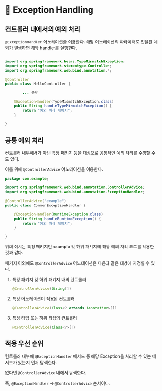 # 🍃 Exception Handling

## 컨트롤러 내에서의 예외 처리

`@ExceptionHandler` 어노테이션을 이용한다. 해당 어노테이션의 파라미터로 전달된 예외가 발생하면 해당 handler를 실행한다.

```java

import org.springframework.beans.TypeMismatchException;
import org.springframework.stereotype.Controller;
import org.springframework.web.bind.annotation.*;

@Controller
public class HelloController {

		... 중략

    @ExceptionHandler(TypeMismatchException.class)
    public String handleTypeMismatchException() {
        return "예외 처리 페이지";
    }

}
```

## 공통 예외 처리

컨트롤러 내부에서가 아닌 특정 패키지 등을 대상으로 공통적인 예외 처리를 수행할 수도 있다.

이를 위해 `@ControllerAdvice` 어노테이션을 이용한다.

```java
package com.example;

import org.springframework.web.bind.annotation.ControllerAdvice;
import org.springframework.web.bind.annotation.ExceptionHandler;

@ControllerAdvice("example")
public class CommonExceptionHandler {

    @ExceptionHandler(RuntimeException.class)
    public String handleRuntimeException() {
        return "예외 처리 페이지";
    }

}
```

위의 예시는 특정 패키지인 example 및 하위 패키지에 해당 예외 처리 코드를 적용한 것과 같다.

패키지 이외에도 `@ControllerAdvice` 어노테이션은 다음과 같은 대상에 지정할 수 있다.

1. 특정 패키지 및 하위 패키지 내의 컨트롤러
    
    ```java
    @ControllerAdvice(String[])
    ```
    
2. 특정 어노테이션이 적용된 컨트롤러
    
    ```java
    @ControllerAdvice(Class<? extends Annotation>[])
    ```
    
3. 특정 타입 또는 하위 타입의 컨트롤러
    
    ```java
    @ControllerAdvice(Class<?>[])
    ```
    

## 적용 우선 순위

컨트롤러 내부에 `@ExceptionHandler` 메서드 중 해당 Exception을 처리할 수 있는 메서드가 있는지 먼저 탐색한다.

없다면 `@ControllerAdvice` 내에서 탐색한다.

즉, `@ExceptionHandler` → `@ControllerAdvice` 순서이다.
